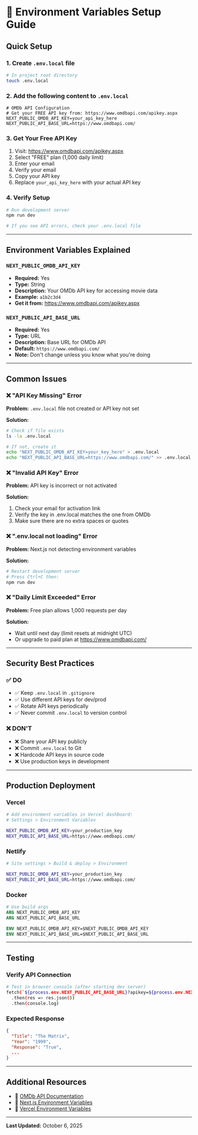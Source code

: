 # 🔐 Environment Variables Setup Guide

## Quick Setup

### 1. Create `.env.local` file
```bash
# In project root directory
touch .env.local
```

### 2. Add the following content to `.env.local`
```env
# OMDb API Configuration
# Get your FREE API key from: https://www.omdbapi.com/apikey.aspx
NEXT_PUBLIC_OMDB_API_KEY=your_api_key_here
NEXT_PUBLIC_API_BASE_URL=https://www.omdbapi.com/
```

### 3. Get Your Free API Key

1. Visit: https://www.omdbapi.com/apikey.aspx
2. Select "FREE" plan (1,000 daily limit)
3. Enter your email
4. Verify your email
5. Copy your API key
6. Replace `your_api_key_here` with your actual API key

### 4. Verify Setup

```bash
# Run development server
npm run dev

# If you see API errors, check your .env.local file
```

---

## Environment Variables Explained

### `NEXT_PUBLIC_OMDB_API_KEY`
- **Required:** Yes
- **Type:** String
- **Description:** Your OMDb API key for accessing movie data
- **Example:** `a1b2c3d4`
- **Get it from:** https://www.omdbapi.com/apikey.aspx

### `NEXT_PUBLIC_API_BASE_URL`
- **Required:** Yes
- **Type:** URL
- **Description:** Base URL for OMDb API
- **Default:** `https://www.omdbapi.com/`
- **Note:** Don't change unless you know what you're doing

---

## Common Issues

### ❌ "API Key Missing" Error
**Problem:** `.env.local` file not created or API key not set

**Solution:**
```bash
# Check if file exists
ls -la .env.local

# If not, create it
echo "NEXT_PUBLIC_OMDB_API_KEY=your_key_here" > .env.local
echo "NEXT_PUBLIC_API_BASE_URL=https://www.omdbapi.com/" >> .env.local
```

### ❌ "Invalid API Key" Error
**Problem:** API key is incorrect or not activated

**Solution:**
1. Check your email for activation link
2. Verify the key in .env.local matches the one from OMDb
3. Make sure there are no extra spaces or quotes

### ❌ ".env.local not loading" Error
**Problem:** Next.js not detecting environment variables

**Solution:**
```bash
# Restart development server
# Press Ctrl+C then:
npm run dev
```

### ❌ "Daily Limit Exceeded" Error
**Problem:** Free plan allows 1,000 requests per day

**Solution:**
- Wait until next day (limit resets at midnight UTC)
- Or upgrade to paid plan at https://www.omdbapi.com/

---

## Security Best Practices

### ✅ DO
- ✅ Keep `.env.local` in `.gitignore`
- ✅ Use different API keys for dev/prod
- ✅ Rotate API keys periodically
- ✅ Never commit `.env.local` to version control

### ❌ DON'T
- ❌ Share your API key publicly
- ❌ Commit `.env.local` to Git
- ❌ Hardcode API keys in source code
- ❌ Use production keys in development

---

## Production Deployment

### Vercel
```bash
# Add environment variables in Vercel dashboard:
# Settings > Environment Variables

NEXT_PUBLIC_OMDB_API_KEY=your_production_key
NEXT_PUBLIC_API_BASE_URL=https://www.omdbapi.com/
```

### Netlify
```bash
# Site settings > Build & deploy > Environment

NEXT_PUBLIC_OMDB_API_KEY=your_production_key
NEXT_PUBLIC_API_BASE_URL=https://www.omdbapi.com/
```

### Docker
```dockerfile
# Use build args
ARG NEXT_PUBLIC_OMDB_API_KEY
ARG NEXT_PUBLIC_API_BASE_URL

ENV NEXT_PUBLIC_OMDB_API_KEY=$NEXT_PUBLIC_OMDB_API_KEY
ENV NEXT_PUBLIC_API_BASE_URL=$NEXT_PUBLIC_API_BASE_URL
```

---

## Testing

### Verify API Connection
```bash
# Test in browser console (after starting dev server)
fetch(`${process.env.NEXT_PUBLIC_API_BASE_URL}?apikey=${process.env.NEXT_PUBLIC_OMDB_API_KEY}&t=Matrix`)
  .then(res => res.json())
  .then(console.log)
```

### Expected Response
```json
{
  "Title": "The Matrix",
  "Year": "1999",
  "Response": "True",
  ...
}
```

---

## Additional Resources

- 📖 [OMDb API Documentation](http://www.omdbapi.com/)
- 🔐 [Next.js Environment Variables](https://nextjs.org/docs/basic-features/environment-variables)
- 🚀 [Vercel Environment Variables](https://vercel.com/docs/concepts/projects/environment-variables)

---

**Last Updated:** October 6, 2025

